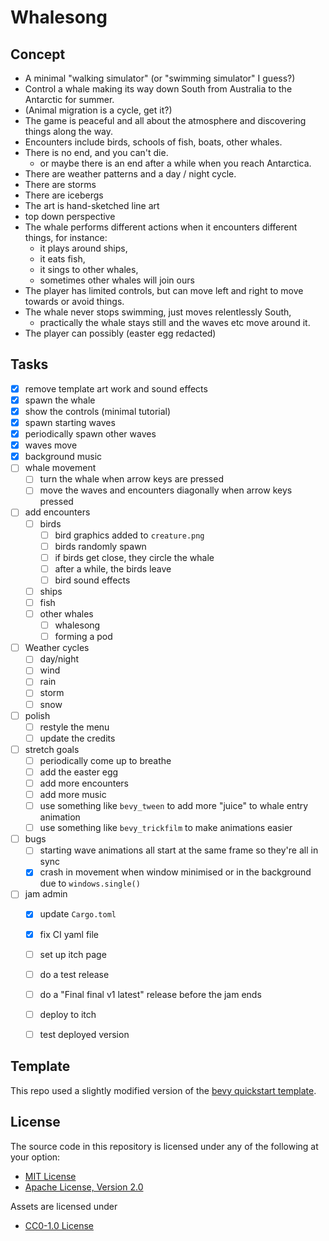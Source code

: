 # Whalesong

## Concept

- A minimal "walking simulator" (or "swimming simulator" I guess?)
- Control a whale making its way down South from Australia to the Antarctic for summer.
- (Animal migration is a cycle, get it?)
- The game is peaceful and all about the atmosphere and discovering things along the way.
- Encounters include birds, schools of fish, boats, other whales.
- There is no end, and you can't die.
  - or maybe there is an end after a while when you reach Antarctica.
- There are weather patterns and a day / night cycle. 
- There are storms
- There are icebergs
- The art is hand-sketched line art
- top down perspective
- The whale performs different actions when it encounters different things, for instance:
  - it plays around ships,
  - it eats fish,
  - it sings to other whales,
  - sometimes other whales will join ours
- The player has limited controls, but can move left and right to move towards or avoid things.
- The whale never stops swimming, just moves relentlessly South,
  - practically the whale stays still and the waves etc move around it.
- The player can possibly (easter egg redacted)


## Tasks

- [x] remove template art work and sound effects
- [x] spawn the whale
- [x] show the controls (minimal tutorial)
- [x] spawn starting waves
- [x] periodically spawn other waves
- [x] waves move
- [x] background music
- [ ] whale movement
  - [ ] turn the whale when arrow keys are pressed
  - [ ] move the waves and encounters diagonally when arrow keys pressed
- [ ] add encounters
  - [ ] birds
    - [ ] bird graphics added to `creature.png`
    - [ ] birds randomly spawn
    - [ ] if birds get close, they circle the whale
    - [ ] after a while, the birds leave
    - [ ] bird sound effects
  - [ ] ships
  - [ ] fish
  - [ ] other whales
    - [ ] whalesong
    - [ ] forming a pod
- [ ] Weather cycles
  - [ ] day/night
  - [ ] wind
  - [ ] rain
  - [ ] storm
  - [ ] snow
- [ ] polish
  - [ ] restyle the menu
  - [ ] update the credits
- [ ] stretch goals
  - [ ] periodically come up to breathe
  - [ ] add the easter egg
  - [ ] add more encounters
  - [ ] add more music
  - [ ] use something like `bevy_tween` to add more "juice" to whale entry animation
  - [ ] use something like `bevy_trickfilm` to make animations easier
- [ ] bugs
  - [ ] starting wave animations all start at the same frame so they're all in sync
  - [x] crash in movement when window minimised or in the background due to `windows.single()`
- [ ] jam admin
  - [x] update `Cargo.toml`
  - [x] fix CI yaml file
  - [ ] set up itch page
  - [ ] do a test release
  - [ ] do a "Final final v1 latest" release before the jam ends
  - [ ] deploy to itch
  - [ ] test deployed version


## Template

This repo used a slightly modified version of the [bevy quickstart template](https://github.com/TheBevyFlock/bevy_quickstart/).

## License

The source code in this repository is licensed under any of the following at your option:

- [MIT License](./LICENSE-MIT.txt)
- [Apache License, Version 2.0](./LICENSE-Apache-2.0.txt)

Assets are licensed under

- [CC0-1.0 License](./LICENSE-CC0-1.0.txt)
